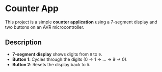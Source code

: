 # Counter App

This project is a simple **counter application** using a 7-segment display and two buttons on an AVR microcontroller.  

## Description

- **7-segment display** shows digits from `0` to `9`.  
- **Button 1**: Cycles through the digits (0 → 1 → … → 9 → 0).  
- **Button 2**: Resets the display back to `0`.  

